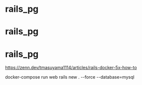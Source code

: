 # rails_pg
# rails_pg
# rails_pg
https://zenn.dev/tmasuyama1114/articles/rails-docker-5x-how-to

docker-compose run web rails new . --force --database=mysql

